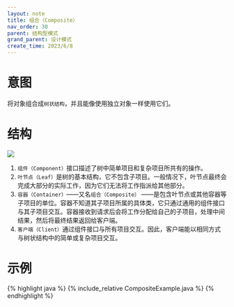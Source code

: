 ```yaml
---
layout: note
title: 组合（Composite）
nav_order: 30
parent: 结构型模式
grand_parent: 设计模式
create_time: 2023/6/8
---
```


# 意图

将对象组合成`树状结构`，并且能像使用独立对象一样使用它们。

# 结构

![](https://cdn.jsdelivr.net/gh/luguosong/images@master/blog-img/202306081030572-%E7%BB%84%E5%90%88%E6%A8%A1%E5%BC%8F%E7%BB%93%E6%9E%84%E5%9B%BE.png)

1. `组件（Component）`接口描述了树中简单项目和复杂项目所共有的操作。
2. `叶节点（Leaf）`是树的基本结构，它不包含子项目。一般情况下，叶节点最终会完成大部分的实际工作，因为它们无法将工作指派给其他部分。
3. `容器（Container）`——又名`组合（Composite）`
   ——是包含叶节点或其他容器等子项目的单位。容器不知道其子项目所属的具体类，它只通过通用的组件接口与其子项目交互。容器接收到请求后会将工作分配给自己的子项目，处理中间结果，然后将最终结果返回给客户端。
4. `客户端（Client）`通过组件接口与所有项目交互。因此，客户端能以相同方式与树状结构中的简单或复杂项目交互。

# 示例

{% highlight java %}
{% include_relative CompositeExample.java %}
{% endhighlight %}




